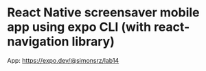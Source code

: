 # React Native screensaver mobile app using expo CLI (with react-navigation library)
App: https://expo.dev/@simonsrz/lab14